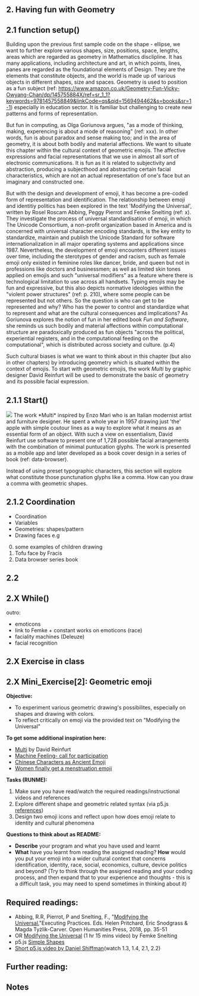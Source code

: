## 2. Having fun with Geometry

## 2.1 function setup()
Building upon the previous first sample code on the shape - ellipse, we want to further explore various shapes, size, positions, space, lengths, areas which are regarded as geometry in Mathematics disclipline. It has many applications, including architecture and art, in which points, lines, panes are regarded as the foundational elements of Design. They are the elements that constitute objects, and the world is made up of various objects in different shapes, size and spaces. Geometry is used to position as a fun subject (ref: https://www.amazon.co.uk/Geometry-Fun-Vicky-Owyang-Chan/dp/145755884X/ref=sr_1_1?keywords=9781457558849&linkCode=qs&qid=1569494462&s=books&sr=1-1) especially in education sector. It is familiar but challenging to create new patterns and forms of representation. 

But fun in computing, as Olga Goriunova argues, "as a mode of thinking, making, experencing is about a mode of reasoning" (ref: xxx). In other words, fun is about paradox and sense making too; and in the area of geometry, it is about both bodily and material affections. We want to situate this chapter within the cultural context of geometric emojis. The affective expressions and facial representations that we use in almost all sort of electronic communications. It is fun as it is related to subjectivity and abstraction, producing a subjecthood and abstracting certain facial characteristics, which are not an actual representation of one's face but an imaginary and constructed one. 

But with the design and development of emoji, it has become a pre-coded form of representation and identification. The relationship between emoji and identitiy politics has been explored in the text 'Modifying the Universal', written by Rosel Roscam Abbing, Peggy Pierrot and Femke Snelting (ref: x). They investigate the process of universal standardisation of emoji, in which The Unicode Consortium, a non-profit organization based in America and is concerned with universal character encoding standards, is the key entity to standardize, maintain and publish the Unicode Standard for software internationalization in all major operating systems and applications since 1987. Nevertheless, the development of emoji encounters different issues over time, including the sterotypes of gender and racism, such as female emoji only existed in feminine roles like dancer, bride, and queen but not in professions like doctors and businessmen; as well as limited skin tones applied on emojis and such "universal modifiers" as a feature where there is technological limitation to use across all handsets. Typing emojis may be fun and expressive, but this also depicts normative ideologies within the "violent power structures" (ref: p. 210), where some people can be represented but not others. So the question is who can get to be represented and why? Who has the power to control and standardize what to represent and what are the cultural consequences and implications? As Goriunova explores the notion of fun in her edited book *Fun and Software*, she reminds us such bodily and material affections within computational structure are paradoxically produced as fun objects "across the political, experiential registers, and in the computational feeding on the computational",  which is distributed across society and culture. (p.4)

Such cultural biases is what we want to think about in this chapter (but also in other chapters) by introducing geometry which is situated within the context of emojis. To start with geometric emojis, the work *Multi* by graphic designer David Reinfurt will be used to demonstrate the basic of geometry and its possible facial expression. 

## 2.1.1 Start()
<img src="http://o-r-g.com/media/00004.gif">
The work *Multi* inspired by Enzo Mari who is an Italian modernist artist and furniture designer. He spent a whole year in 1957 drawing just 'the' apple with simple coutour lines as a way to explore what it means as an essential form of an object. With such a view on essentialism, David Reinfurt use software to present one of 1,728 possible facial arrangements with the combination of minimal puntucation glyphs. The work is presented as a mobile app and later developed as a book cover design in a series of book (ref: data-browser). 

Instead of using preset typographic characters, this section will explore what constitute those punctunation glyphs like a comma. How can you draw a comma with geometric shapes. 

## 2.1.2 Coordination


- Coordination
- Variables
- Geometries: shapes/pattern
- Drawing faces 
e.g 
0. some examples of children drawing
1. Tofu face by Fracis
2. Data browser series book 

## 2.2 

## 2.X While()
outro:
- emoticons 
- link to Femke + constant works on emoticons (race)
- faciality machines (Deleuze)
- facial recognition

## 2.X Exercise in class 

## 2.X Mini_Exercise[2]: Geometric emoji
**Objective:**
- To experiment various geometric drawing's possibilites, especially on shapes and drawing with colors.
- To reflect critically on emoji via the provided text on "Modifying the Universal"

**To get some additional inspiration here:**
- [Multi](http://o-r-g.com/apps/multi) by David Reinfurt
- [Machine Feeling- call for participation](http://www.aprja.net/machine-feeling-call/)
- [Chinese Characters as Ancient Emoji](https://publish.illinois.edu/iaslibrary/2015/10/21/chinese-characters/)
- [Women finally get a menstruation emoji](https://www.fastcompany.com/90302946/women-finally-get-a-menstruation-emoji?fbclid=IwAR2dGUBP3DiYNRYX_4NUghCAo4E9zH6HaJC1OK3PfOynbusdf15hP171OgE)


**Tasks (RUNME):**
1. Make sure you have read/watch the required readings/instructional videos and references
2. Explore different shape and geometric related syntax (via p5.js [references](https://p5js.org/reference/))
3. Design two emoji icons and reflect upon how does emoji relate to identity and cultural phenomena

**Questions to think about as README:**
  - **Describe** your program and what you have used and learnt
  - **What** have you learnt from reading the assigned reading? **How** would you put your emoji into a wider cultural context that concerns identification, identity, race, social, economics, culture, device politics and beyond? (Try to think through the assigned reading and your coding process, and then expand that to your experience and thoughts - this is a difficult task, you may need to spend sometimes in thinking about it)

## Required readings:
- Abbing, R.R, Pierrot, P and Snelting, F., "[Modifying the Universal.](http://www.data-browser.net/db06.html)"Executing Practices. Eds. Helen Pritchard, Eric Snodgrass & Magda Tyżlik-Carver. Open Humanities Press, 2018, pp. 35-51
- OR [Modifying the Universal](https://www.youtube.com/watch?v=ZP2bQ_4Q7DY) (1 hr 15 mins video) by Femke Snelting
- p5.js [Simple Shapes](https://p5js.org/examples/hello-p5-simple-shapes.html)
- [Short p5.js video by Daniel Shiffman](https://www.youtube.com/watch?v=8j0UDiN7my4&list=PLRqwX-V7Uu6Zy51Q-x9tMWIv9cueOFTFA)(watch 1.3, 1.4, 2.1, 2.2)

## Further reading:

## Notes

